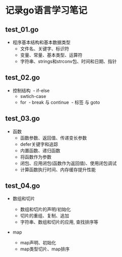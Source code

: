 # 记录go语言学习笔记

## test_01.go

- 程序基本结构和基本数据类型
  - 文件名、关键字、标识符
  - 变量、常量、基本类型、运算符
  - 字符串、strings和strconv包、时间和日期、指针
  
## test_02.go

- 控制结构
  - if-else
  - swtich-case
  - for
  - break 与 continue
  - 标签 与 goto

## test_03.go

- 函数
  - 函数参数、返回值、传递变长参数
  - defer关键字和追踪
  - 内置函数、递归函数
  - 将函数作为参数
  - 闭包、应用闭包(函数作为返回值)、使用闭包调试
  - 计算函数执行时间、内存缓存提升性能

## test_04.go

- 数组和切片
  - 数组和切片的声明/初始化
  - 切片的重组、复制、追加
  - 字符串、数组和切片的应用, 查找排序等

- map
  - map声明、初始化
  - map类型切片、map排序
